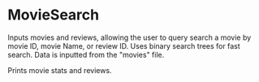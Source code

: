 # MovieSearch

Inputs movies and reviews, allowing the user to query search a movie by movie ID, movie Name, or review ID.
Uses binary search trees for fast search. 
Data is inputted from the "movies" file.

Prints movie stats and reviews.
